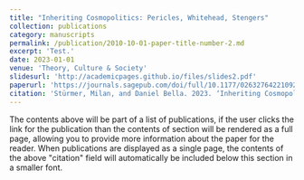 ```yaml
---
title: "Inheriting Cosmopolitics: Pericles, Whitehead, Stengers"
collection: publications
category: manuscripts
permalink: /publication/2010-10-01-paper-title-number-2.md
excerpt: 'Test.'
date: 2023-01-01
venue: 'Theory, Culture & Society'
slidesurl: 'http://academicpages.github.io/files/slides2.pdf'
paperurl: 'https://journals.sagepub.com/doi/full/10.1177/02632764221092300'
citation: 'Stürmer, Milan, and Daniel Bella. 2023. ‘Inheriting Cosmopolitics: Pericles, Whitehead, Stengers’. Theory, Culture & Society 40 (3): 3–21. https://doi.org/10.1177/02632764221092300.'
---
```


The contents above will be part of a list of publications, if the user clicks the link for the publication than the contents of section will be rendered as a full page, allowing you to provide more information about the paper for the reader. When publications are displayed as a single page, the contents of the above "citation" field will automatically be included below this section in a smaller font.

